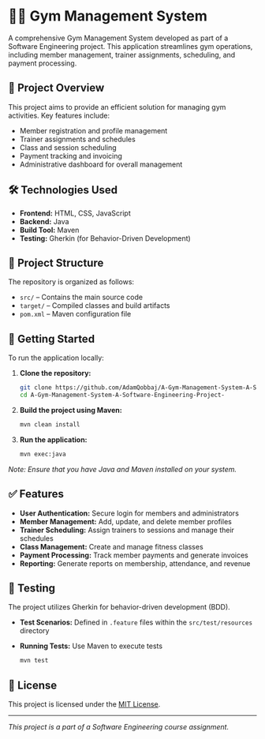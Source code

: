 # 🏋️‍♂️ Gym Management System

A comprehensive Gym Management System developed as part of a Software Engineering project. This application streamlines gym operations, including member management, trainer assignments, scheduling, and payment processing.

## 📌 Project Overview

This project aims to provide an efficient solution for managing gym activities. Key features include:

- Member registration and profile management
- Trainer assignments and schedules
- Class and session scheduling
- Payment tracking and invoicing
- Administrative dashboard for overall management

## 🛠️ Technologies Used

- **Frontend:** HTML, CSS, JavaScript
- **Backend:** Java
- **Build Tool:** Maven
- **Testing:** Gherkin (for Behavior-Driven Development)

## 📂 Project Structure

The repository is organized as follows:

- `src/` – Contains the main source code
- `target/` – Compiled classes and build artifacts
- `pom.xml` – Maven configuration file

## 🚀 Getting Started

To run the application locally:

1. **Clone the repository:**

   ```bash
   git clone https://github.com/AdamQobbaj/A-Gym-Management-System-A-Software-Engineering-Project-.git
   cd A-Gym-Management-System-A-Software-Engineering-Project-
   ```

2. **Build the project using Maven:**

   ```bash
   mvn clean install
   ```

3. **Run the application:**

   ```bash
   mvn exec:java
   ```

*Note: Ensure that you have Java and Maven installed on your system.*

## ✅ Features

- **User Authentication:** Secure login for members and administrators
- **Member Management:** Add, update, and delete member profiles
- **Trainer Scheduling:** Assign trainers to sessions and manage their schedules
- **Class Management:** Create and manage fitness classes
- **Payment Processing:** Track member payments and generate invoices
- **Reporting:** Generate reports on membership, attendance, and revenue

## 🧪 Testing

The project utilizes Gherkin for behavior-driven development (BDD).

- **Test Scenarios:** Defined in `.feature` files within the `src/test/resources` directory
- **Running Tests:** Use Maven to execute tests

   ```bash
   mvn test
   ```

## 📄 License

This project is licensed under the [MIT License](LICENSE).

---

*This project is a part of a Software Engineering course assignment.*
